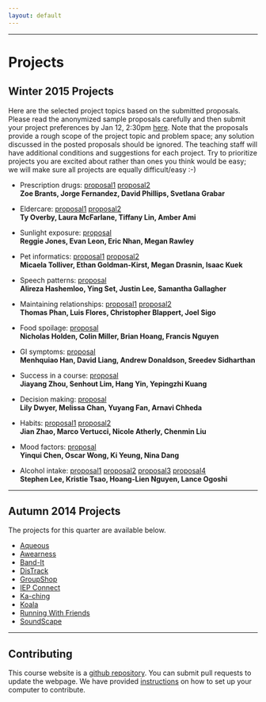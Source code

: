 ```yaml
---
layout: default
---
```


---

# Projects

## Winter 2015 Projects

Here are the selected project topics based on the submitted proposals. Please read the anonymized sample proposals carefully and then submit your project preferences by Jan 12, 2:30pm [here](https://canvas.uw.edu/courses/946041/quizzes/816121). Note that the proposals provide a rough scope of the project topic and problem space; any solution discussed in the posted proposals should be ignored. The teaching staff will have additional conditions and suggestions for each project. Try to prioritize projects you are excited about rather than ones you think would be easy; we will make sure all projects are equally difficult/easy :-) 

- Prescription drugs: [proposal1](projects/drug1.pdf) [proposal2](projects/drug2.pdf) <br>
__Zoe Brants, Jorge Fernandez, David Phillips, Svetlana Grabar__

- Eldercare: [proposal1](projects/eldercare1.pdf) [proposal2](projects/eldercare2.pdf) <br>
__Ty Overby, Laura McFarlane, Tiffany Lin, Amber Ami__

- Sunlight exposure: [proposal](projects/sunlight.pdf) <br>
__Reggie Jones, Evan Leon, Eric Nhan, Megan Rawley__

- Pet informatics:  [proposal1](projects/pets1.pdf) [proposal2](projects/pets2.pdf) <br>
__Micaela Tolliver, Ethan Goldman-Kirst, Megan Drasnin, Isaac Kuek__

- Speech patterns: [proposal](projects/speech.pdf) <br>
__Alireza Hashemloo, Ying Set, Justin Lee, Samantha Gallagher__

- Maintaining relationships: [proposal1](projects/relationships1.pdf) [proposal2](projects/relationships2.pdf) <br>
__Thomas Phan, Luis Flores, Christopher Blappert, Joel Sigo__

- Food spoilage:  [proposal](projects/food_spoilage.pdf) <br>
__Nicholas Holden, Colin Miller, Brian Hoang, Francis Nguyen__

- GI symptoms: [proposal](projects/gi_symptoms.pdf) <br>
__Menhquiao Han, David Liang, Andrew Donaldson, Sreedev Sidharthan__

- Success in a course:  [proposal](projects/course_success.pdf) <br>
__Jiayang Zhou, Senhout Lim, Hang Yin, Yepingzhi Kuang__

- Decision making:  [proposal](projects/decisions.pdf) <br>
__Lily Dwyer, Melissa Chan, Yuyang Fan, Arnavi Chheda__

- Habits:  [proposal1](projects/habbits1.pdf) [proposal2](projects/habbits2.pdf) <br>
__Jian Zhao, Marco Vertucci, Nicole Atherly, Chenmin Liu__

- Mood factors: [proposal](projects/mood_factors.pdf) <br>
__Yinqui Chen, Oscar Wong, Ki Yeung, Nina Dang__

- Alcohol intake: [proposal1](projects/alcohol1.pdf) [proposal2](projects/alcohol2.pdf) [proposal3](projects/alcohol3.pdf) [proposal4](projects/alcohol4.pdf) <br>
__Stephen Lee, Kristie Tsao, Hoang-Lien Nguyen, Lance Ogoshi__

---

## Autumn 2014 Projects

The projects for this quarter are available below.

- [Aqueous](http://courses.cs.washington.edu/courses/cse440/14au/projects/aqueous/)
- [Awearness](http://courses.cs.washington.edu/courses/cse440/14au/projects/awearness/)
- [Band-It](http://courses.cs.washington.edu/courses/cse440/14au/projects/bandit/)
- [DisTrack](http://courses.cs.washington.edu/courses/cse440/14au/projects/distrack/)
- [GroupShop](http://courses.cs.washington.edu/courses/cse440/14au/projects/groupshop/)
- [IEP Connect](http://courses.cs.washington.edu/courses/cse440/14au/projects/iepconnect/)
- [Ka-ching](http://courses.cs.washington.edu/courses/cse440/14au/projects/kaching/)
- [Koala](http://courses.cs.washington.edu/courses/cse440/14au/projects/koala/)
- [Running With Friends](http://courses.cs.washington.edu/courses/cse440/14au/projects/runningwithfriends/)
- [SoundScape](http://courses.cs.washington.edu/courses/cse440/14au/projects/soundscape/)

---

## Contributing

This course website is a [github repository](https://github.com/mayacakmak/web-cse440-wi15). You can submit pull requests to update the webpage. We have provided [instructions](http://courses.cs.washington.edu/courses/cse440/14au/contributing.html) on how to set up your computer to contribute.